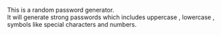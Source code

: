 This is a random password generator. <br> It will generate strong passwords which includes uppercase , lowercase , symbols like special characters and numbers.
